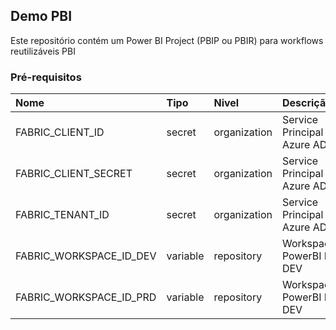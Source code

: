 ## Demo PBI
Este repositório contém um Power BI Project (PBIP ou PBIR) para workflows reutilizáveis PBI

### Pré-requisitos 

| Nome                   | Tipo    | Nivel       | Descrição                  |
|:---                    |:---     |:---         |:---                        |   
|FABRIC_CLIENT_ID        |secret   |organization |Service Principal Azure AD  |  
|FABRIC_CLIENT_SECRET    |secret   |organization |Service Principal Azure AD  |  
|FABRIC_TENANT_ID        |secret   |organization |Service Principal Azure AD  |  
|FABRIC_WORKSPACE_ID_DEV |variable |repository   |Workspace PowerBI ID DEV    |  
|FABRIC_WORKSPACE_ID_PRD |variable |repository   |Workspace PowerBI ID DEV    |













